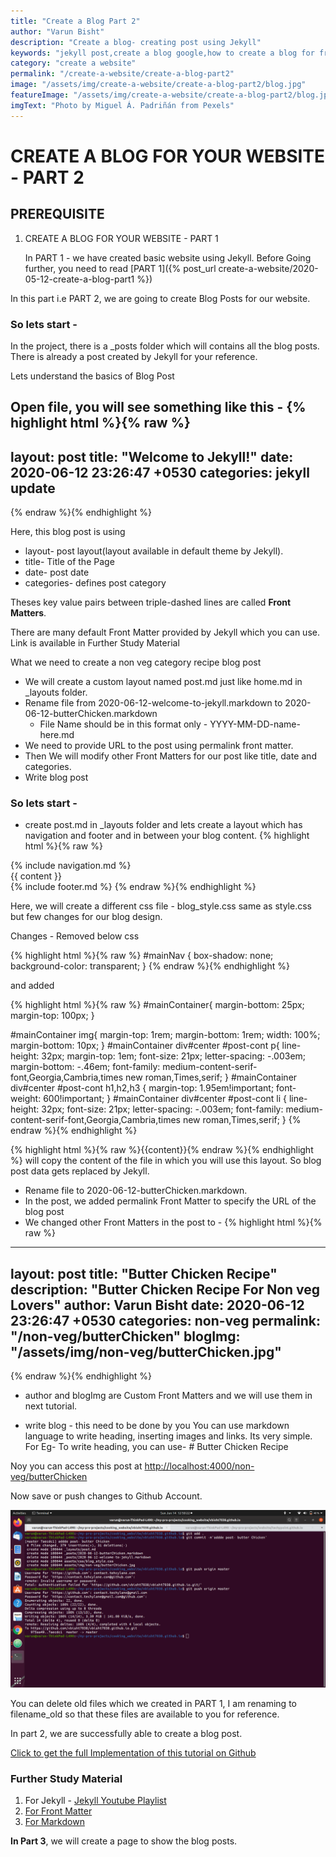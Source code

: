 ```yaml
---
title: "Create a Blog Part 2"
author: "Varun Bisht"
description: "Create a blog- creating post using Jekyll"
keywords: "jekyll post,create a blog google,how to create a blog for free,free blog,how to start a blog"
category: "create a website"
permalink: "/create-a-website/create-a-blog-part2"
image: "/assets/img/create-a-website/create-a-blog-part2/blog.jpg"
featureImage: "/assets/img/create-a-website/create-a-blog-part2/blog.jpg"
imgText: "Photo by Miguel Á. Padriñán from Pexels"
---
```

# CREATE A BLOG FOR YOUR WEBSITE - PART 2

## PREREQUISITE

1. CREATE A BLOG FOR YOUR WEBSITE - PART 1

   In PART 1 - we have created basic website using Jekyll. Before Going further, you need to read [PART 1]({% post_url create-a-website/2020-05-12-create-a-blog-part1 %})

In this part i.e PART 2, we are going to create Blog Posts for our website.

### So lets start -

In the project, there is a _posts folder which will contains all the blog posts.
There is already a post created by Jekyll for your reference.

Lets understand the basics of Blog Post

Open file, you will see something like this -
{% highlight html %}{% raw %}
---
layout: post
title:  "Welcome to Jekyll!"
date:   2020-06-12 23:26:47 +0530
categories: jekyll update
---
{% endraw %}{% endhighlight %}

Here, this blog post is using
- layout- post layout(layout available in default theme by Jekyll).
- title- Title of the Page
- date- post date
- categories- defines post category

Theses key value pairs between triple-dashed lines are called **Front Matters**.

There are many default Front Matter provided by Jekyll which you can use. Link is available in Further Study Material

What we need to create a non veg category recipe blog post
- We will create a custom layout named post.md just like home.md in _layouts folder.
- Rename file from 2020-06-12-welcome-to-jekyll.markdown to 2020-06-12-butterChicken.markdown
   - File Name should be in this format only - YYYY-MM-DD-name-here.md
- We need to provide URL to the post using permalink front matter.
- Then We will modify other Front Matters for our post like title, date and categories.
- Write blog post

### So lets start -
- create post.md in _layouts folder and lets create a layout which has navigation and footer and in between your blog content.
{% highlight html %}{% raw %}
<!DOCTYPE html>
<html lang="en">
<head>
  <meta charset="utf-8">
  <meta http-equiv="Content-Type" content="text/html; charset=utf-8" />
  <meta name="viewport" content="width=device-width,initial-scale=1">
  <link rel="icon" type="image/x-icon" href="img/favicon.ico" />
  <link rel="stylesheet" href="https://stackpath.bootstrapcdn.com/bootstrap/4.4.1/css/bootstrap.min.css">
  <link rel="stylesheet" href="https://cdnjs.cloudflare.com/ajax/libs/font-awesome/4.7.0/css/font-awesome.min.css">
  <link href="/assets/css/blog_style.css" rel="stylesheet">
</head>
<body>
<!-- Navigation -->
{% include navigation.md %}
<!-- Navigation -->
<!-- blog content -->
<div class="container-fluid" id="mainContainer">
  <div class="row">
            <div id="left" class="col-xs-1 col-sm-1 col-md-2 col-lg-2 col-xl-2">
            </div>
<div id="center" class="col-xs-12 col-sm-9 col-md-8 col-lg-8 col-xl-8">
  <div id=post-cont>
  {{ content }}
  </div>
</div>
<div id="right" class="col-xs-12 col-sm-3 col-md-2 col-lg-2 col-xl-2">
</div>
</div>
</div>  
<!-- blog content -->
<!-- footer -->
{% include footer.md %}
<!-- footer -->
<script src="https://ajax.googleapis.com/ajax/libs/jquery/3.4.1/jquery.min.js"></script>
<script src="https://stackpath.bootstrapcdn.com/bootstrap/4.4.1/js/bootstrap.min.js"></script>
<script src="/assets/js/script.js"></script>
</body>
</html>
{% endraw %}{% endhighlight %}

Here, we will create a different css file - blog_style.css same as style.css but few changes for our blog design.

Changes -  Removed below css

{% highlight html %}{% raw %}
#mainNav {
    box-shadow: none;
    background-color: transparent;
  }
{% endraw %}{% endhighlight %}

and added

{% highlight html %}{% raw %}
#mainContainer{
  margin-bottom: 25px;
  margin-top: 100px;
}

#mainContainer img{
  margin-top: 1rem;
  margin-bottom: 1rem;
  width: 100%;
  margin-bottom: 10px;
}
#mainContainer div#center #post-cont p{
  line-height: 32px;
  margin-top: 1em;
  font-size: 21px;
  letter-spacing: -.003em;
  margin-bottom: -.46em;
  font-family: medium-content-serif-font,Georgia,Cambria,times new roman,Times,serif;
}
#mainContainer div#center #post-cont h1,h2,h3 {
  margin-top: 1.95em!important;
  font-weight: 600!important;
}
#mainContainer div#center #post-cont li {
    line-height: 32px;
    font-size: 21px;
    letter-spacing: -.003em;
    font-family: medium-content-serif-font,Georgia,Cambria,times new roman,Times,serif;
}
{% endraw %}{% endhighlight %}

{% highlight html %}{% raw %}{{content}}{% endraw %}{% endhighlight %}
will copy the content of the file in which you will use this layout. So blog post data gets replaced by Jekyll.

- Rename file to 2020-06-12-butterChicken.markdown.
- In the post, we added permalink Front Matter to specify the URL of the blog post
- We changed other Front Matters in the post to -
{% highlight html %}{% raw %}
---
layout: post
title:  "Butter Chicken Recipe"
description: "Butter Chicken Recipe For Non veg Lovers"
author: Varun Bisht
date:   2020-06-12 23:26:47 +0530
categories: non-veg
permalink: "/non-veg/butterChicken"
blogImg: "/assets/img/non-veg/butterChicken.jpg"
---
{% endraw %}{% endhighlight %}
   - author and blogImg are Custom Front Matters and we will use them in next tutorial.

- write blog - this need to be done by you
You can use markdown language to write heading, inserting images and links. Its very simple.
For Eg- To write heading, you can use- # Butter Chicken Recipe

Noy you can access this post at [http://localhost:4000/non-veg/butterChicken](http://localhost:4000/non-veg/butterChicken "http://localhost:4000/non-veg/butterChicken")

Now save or push changes to Github Account.
<div class="imgCont">
  <img alt="Save Post" title="Save Post" src="/assets/img/create-a-website/create-a-blog-part2/save_post.png" />
</div>

You can delete old files which we created in PART 1, I am renaming to filename_old so that these files are available to you for reference.

In part 2, we are successfully able to create a blog post.

<a href="https://github.com/vbisht7038/vbisht7038.github.io.git">Click to get the full Implementation of this tutorial on Github</a>

### Further Study Material

1. For Jekyll - [Jekyll Youtube Playlist](https://www.youtube.com/watch?v=T1itpPvFWHI&list=PLLAZ4kZ9dFpOPV5C5Ay0pHaa0RJFhcmcB "Jekyll Youtube Playlist")
2. [For Front Matter](https://jekyllrb.com/docs/front-matter "For Front Matter")
3. [For Markdown](https://www.markdownguide.org/basic-syntax "For Markdown")


**In Part 3**, we will create a page to show the blog posts.
